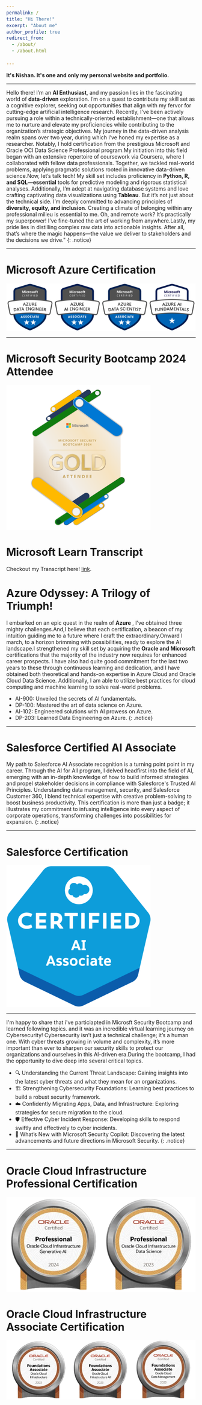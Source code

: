 ```yaml
---
permalink: /
title: "Hi There!"
excerpt: "About me"
author_profile: true
redirect_from: 
  - /about/
  - /about.html

---
```

**It's Nishan. It's one and only my personal website and portfolio.**

---
Hello there! I’m an **AI Enthusiast**, and my passion lies in the fascinating world of **data-driven** exploration. I’m on a quest to contribute my skill set as a cognitive explorer, seeking out opportunities that align with my fervor for cutting-edge artificial intelligence research. Recently, I’ve been actively pursuing a role within a technically-oriented establishment—one that allows me to nurture and elevate my proficiencies while contributing to the organization’s strategic objectives. My journey in the data-driven analysis realm spans over two year, during which I’ve honed my expertise as a researcher. Notably, I hold certification from the prestigious Microsoft and Oracle OCI Data Science Professional program.My initiation into this field began with an extensive repertoire of coursework via Coursera, where I collaborated with fellow data professionals. Together, we tackled real-world problems, applying pragmatic solutions rooted in innovative data-driven science.Now, let’s talk tech! My skill set includes proficiency in **Python, R, and SQL—essential** tools for predictive modeling and rigorous statistical analyses. Additionally, I’m adept at navigating database systems and love crafting captivating data visualizations using **Tableau**. But it’s not just about the technical side. I’m deeply committed to advancing principles of **diversity, equity, and inclusion**. Creating a climate of belonging within any professional milieu is essential to me. Oh, and remote work? It’s practically my superpower! I’ve fine-tuned the art of working from anywhere.Lastly, my pride lies in distilling complex raw data into actionable insights. After all, that’s where the magic happens—the value we deliver to stakeholders and the decisions we drive."
{: .notice}

---
# Microsoft Azure Certification
![Certificate Image](/files/microsoft/microsoft_cert_merge.png)

---
# Microsoft Security Bootcamp 2024 Attendee
![Certificate Image](/files/microsoft/microsoft_security_bootcamp_2024_attendee.png)

# Microsoft Learn Transcript
Checkout my Transcript here! [link](https://learn.microsoft.com/en-us/users/smgazzaliarafatnishan-4645/transcript/d5y6ghp168eyero "Microsoft Learn Transcript").

# Azure Odyssey: A Trilogy of Triumph!
I embarked on an epic quest in the realm of **Azure** , I’ve obtained three mighty challenges.And,I believe that each certification, a beacon of my intuition guiding me to a future where I craft the extraordinary.Onward I march, to a horizon brimming with possibilities, ready to explore the AI landscape.I strengthened my skill set by acquiring the **Oracle and Microsoft** certifications that the majority of the industry now requires for enhanced career prospects. I have also had quite good commitment for the last two years to these through continuous learning and dedication, and I have obtained both theoretical and hands-on expertise in Azure Cloud and Oracle Cloud Data Science. Additionally, I am able to utilize best practices for cloud computing and machine learning to solve real-world problems.
* AI-900: Unveiled the secrets of AI fundamentals.
* DP-100: Mastered the art of data science on Azure.
* AI-102: Engineered solutions with AI prowess on Azure.
* DP-203: Learned Data Engineering on Azure.
{: .notice} 

---
# Salesforce Certified AI Associate
My path to Salesforce AI Associate recognition is a turning point point in my career. Through the AI for All program, I delved headfirst into the field of AI, emerging with an in-depth knowledge of how to build informed strategies and propel stakeholder decisions in compliance with Salesforce's Trusted AI Principles. Understanding data management, security, and Salesforce Customer 360, I blend technical expertise with creative problem-solving to boost business productivity. This certification is more than just a badge; it illustrates my commitment to infusing intelligence into every aspect of corporate operations, transforming challenges into possibilities for expansion.
{: .notice}

---
# Salesforce Certification
![Certificate Image](/files/salesforce/Badge_SF-Certified_AI-Associate.png)

---
I'm happy to share that i've particiapted in Microsft Security Bootcamp and learned following topics. and it was an incredible virtual learning journey on Cybersecurity! Cybersecurity isn’t just a technical challenge; it’s a human one. With cyber threats growing in volume and complexity, it’s more important than ever to sharpen our security skills to protect our organizations and ourselves in this AI-driven era.During the bootcamp, I had the opportunity to dive deep into several critical topics.
* 🔍 Understanding the Current Threat Landscape: Gaining insights into the latest cyber threats and what they mean for an organizations.
* 🏗️ Strengthening Cybersecurity Foundations: Learning best practices to build a robust security framework.
* ☁️ Confidently Migrating Apps, Data, and Infrastructure: Exploring strategies for secure migration to the cloud.
* 🛡️ Effective Cyber Incident Response: Developing skills to respond swiftly and effectively to cyber incidents.
* 🤖 What’s New with Microsoft Security Copilot: Discovering the latest advancements and future directions in Microsoft Security.
{: .notice}
---
# Oracle Cloud Infrastructure Professional  Certification 
![Certificate Image](/files/oracle/oci_professional_certification.png)
# Oracle Cloud Infrastructure Associate Certification 
![Certificate Image](/files/oracle/oci_2023_foundation_associate_certifications.png)

